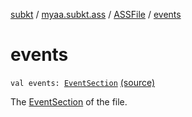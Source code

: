 [subkt](../../index.md) / [myaa.subkt.ass](../index.md) / [ASSFile](index.md) / [events](./events.md)

# events

`val events: `[`EventSection`](../-event-section/index.md) [(source)](https://github.com/Myaamori/SubKt/blob/0.1.7/src/main/kotlin/myaa/subkt/ass/parser.kt#L126)

The [EventSection](../-event-section/index.md) of the file.

